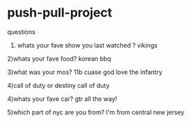 # push-pull-project


questions 

1) whats your fave show you last watched ?
vikings

2)whats your fave food?
korean bbq 

3)what was your mos?
11b cuase god love the infantry

4)call of duty or destiny 
call of duty

4)whats your fave car?
gtr all the way!

5)which part of nyc are you from?
I'm from central new jersey